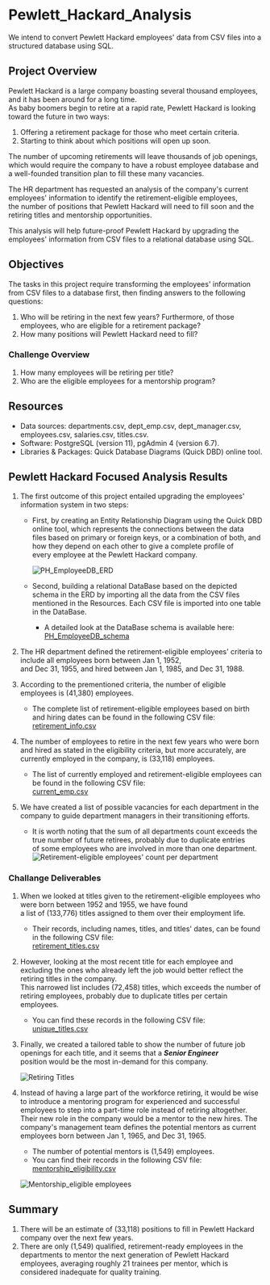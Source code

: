 # Pewlett_Hackard_Analysis
We intend to convert Pewlett Hackard employees' data from CSV files into a structured database using SQL.

## Project Overview
Pewlett Hackard is a large company boasting several thousand employees, and it has been around for a long time.<br>
As baby boomers begin to retire at a rapid rate, Pewlett Hackard is looking toward the future in two ways: <br>
1. Offering a retirement package for those who meet certain criteria.
2. Starting to think about which positions will open up soon. 

The number of upcoming retirements will leave thousands of job openings, which would require the company to have a robust employee database and a well-founded transition plan to fill these many vacancies.<br>

The HR department has requested an analysis of the company's current employees' information to identify the retirement-eligible employees, <br>
the number of positions that Pewlett Hackard will need to fill soon and the retiring titles and mentorship opportunities. <br>

This analysis will help future-proof Pewlett Hackard by upgrading the employees' information from CSV files to a relational database using SQL. <br>

## Objectives
The tasks in this project require transforming the employees' information from CSV files to a database first, then finding answers to the following questions:
1. Who will be retiring in the next few years? Furthermore, of those employees, who are eligible for a retirement package?
2. How many positions will Pewlett Hackard need to fill? 

### Challenge Overview
1. How many employees will be retiring per title?
2. Who are the eligible employees for a mentorship program?

## Resources
- Data sources: departments.csv, dept_emp.csv, dept_manager.csv, employees.csv, salaries.csv, titles.csv.
- Software: PostgreSQL (version 11), pgAdmin 4 (version 6.7).
- Libraries & Packages: Quick Database Diagrams (Quick DBD) online tool.

## Pewlett Hackard Focused Analysis Results
1. The first outcome of this project entailed upgrading the employees' information system in two steps:
    - First, by creating an Entity Relationship Diagram using the Quick DBD online tool, which represents the connections between the data<br>
      files based on primary or foreign keys, or a combination of both, and how they depend on each other to give a complete profile of<br>
      every employee at the Pewlett Hackard company.<br>
      
      ![PH_EmployeeDB_ERD](./Images/EmployeeDB_ERD.png)
    - Second, building a relational DataBase based on the depicted schema in the ERD by importing all the data from the CSV files<br>
      mentioned in the Resources. Each CSV file is imported into one table in the DataBase.
      - A detailed look at the DataBase schema is available here: [PH_EmployeeDB_schema](https://github.com/Magzzie/Pewlett_Hackard_Analysis/blob/main/schema.sql)
      
2. The HR department defined the retirement-eligible employees' criteria to include all employees born between Jan 1, 1952, <br>and Dec 31, 1955, and hired between Jan 1, 1985, and Dec 31, 1988. 
3. According to the prementioned criteria, the number of eligible employees is (41,380) employees. 
    - The complete list of retirement-eligible employees based on birth and hiring dates can be found in the following CSV file:<br>
      [retirement_info.csv](https://github.com/Magzzie/Pewlett_Hackard_Analysis/blob/main/Data/retirement_info.csv)
4. The number of employees to retire in the next few years who were born and hired as stated in the eligibility criteria, but more accurately, are currently employed in the company, is (33,118) employees.
    - The list of currently employed and retirement-eligible employees can be found in the following CSV file:<br>
      [current_emp.csv](https://github.com/Magzzie/Pewlett_Hackard_Analysis/blob/main/Data/current_emp.csv)
5. We have created a list of possible vacancies for each department in the company to guide department managers in their transitioning efforts.<br>
    - It is worth noting that the sum of all departments count exceeds the true number of future retirees, probably due to duplicate entries<br>
      of some employees who are involved in more than one department.<br>
   ![Retirement-eligible employees' count per department](./Images/count_retiring_dept_name.png)


### Challange Deliverables
1. When we looked at titles given to the retirement-eligible employees who were born between 1952 and 1955, we have found <br>
   a list of (133,776) titles assigned to them over their employment life.<br>
      - Their records, including names, titles, and titles' dates, can be found in the following CSV file:<br> [retirement_titles.csv](https://github.com/Magzzie/Pewlett_Hackard_Analysis/blob/main/Data/retirement_titles.csv)
2. However, looking at the most recent title for each employee and excluding the ones who already left the job would better reflect the retiring titles in the company.<br> This narrowed list includes (72,458) titles, which exceeds the number of retiring employees, probably due to duplicate titles per certain employees.<br> 
      - You can find these records in the following CSV file:<br> [unique_titles.csv](https://github.com/Magzzie/Pewlett_Hackard_Analysis/blob/main/Data/unique_titles.csv)
3. Finally, we created a tailored table to show the number of future job openings for each title, and it seems that a ***Senior Engineer*** <br>
    position would be the most in-demand for this company. <br>
    
    ![Retiring Titles](./Images/retiring_titles.png)
4. Instead of having a large part of the workforce retiring, it would be wise to introduce a mentoring program for experienced and successful employees to step into a part-time role instead of retiring altogether. <br> Their new role in the company would be a mentor to the new hires.
   The company's management team defines the potential mentors as current employees born between Jan 1, 1965, and Dec 31, 1965. 
   - The number of potential mentors is (1,549) employees. 
   - You can find their records in the following CSV file:<br> [mentorship_eligibility.csv](https://github.com/Magzzie/Pewlett_Hackard_Analysis/blob/main/Data/mentorship_eligibility.csv)<br>
   
   ![Mentorship_eligible employees](./Images/mentorship_eligibility.png)

## Summary
1. There will be an estimate of (33,118) positions to fill in Pewlett Hackard company over the next few years. 
2. There are only (1,549) qualified, retirement-ready employees in the departments to mentor the next generation of Pewlett Hackard employees, averaging roughly 21 trainees per mentor, which is considered inadequate for quality training.  

















































